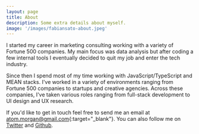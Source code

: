 ```yaml
---
layout: page
title: About
description: Some extra details about myself.
image: '/images/fabiansato-about.jpeg'
---
```


I started my career in marketing consulting working with a variety of Fortune 500 companies. My main focus was data analysis but after coding a few internal tools I eventually decided to quit my job and enter the tech industry.

Since then I spend most of my time working with JavaScript/TypeScript and MEAN stacks. I've worked in a variety of environments ranging from Fortune 500 companies to startups and creative agencies. Across these companies, I've taken various roles ranging from full-stack development to UI design and UX research.

If you'd like to get in touch feel free to send me an email at [atom.morgan@gmail.com](mailto:atom.morgan@gmail.com){:target="_blank"}. You can also follow me on <a href="https://twitter.com/atommorgan" target="_blank">Twitter</a> and <a href="https://github.com/atom-morgan" target="_blank">Github</a>.

<!-- <div class="gallery-box">
  <div class="gallery">
    <img src="/images/me.jpg" alt="Project">
    <img src="/images/project-8.jpg" alt="Project">
    <img src="/images/project-6.jpg" alt="Project">
  </div>
  <em>Gallery / <a href="https://unsplash.com/" target="_blank">Unsplash</a></em>
</div> -->
